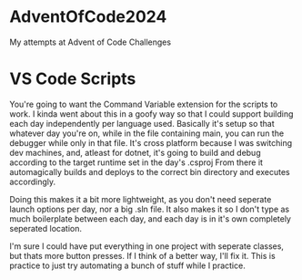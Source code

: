 # AdventOfCode2024
My attempts at Advent of Code Challenges

# VS Code Scripts
You're going to want the Command Variable extension for the scripts to work.
I kinda went about this in a goofy way so that I could support building each day independently per language used.
Basically it's setup so that whatever day you're on, while in the file containing main, you can run the debugger while only in that file.
It's cross platform because I was switching dev machines, and, atleast for dotnet, it's going to build and debug according to the target runtime set in the day's .csproj
From there it automagically builds and deploys to the correct bin directory and executes accordingly.

Doing this makes it a bit more lightweight, as you don't need seperate launch options per day, nor a big .sln file.
It also makes it so I don't type as much boilerplate between each day, and each day is in it's own completely seperated location.

I'm sure I could have put everything in one project with seperate classes, but thats more button presses.
If I think of a better way, I'll fix it. This is practice to just try automating a bunch of stuff while I practice.
